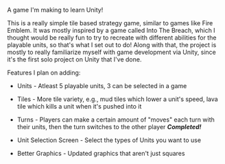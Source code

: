 A game I'm making to learn Unity!

This is a really simple tile based strategy game, similar to games like Fire Emblem. It was mostly inspired by a game called Into The Breach, which I thought would be really fun to try to recreate with different abilities for the playable units, so that's what I set out to do! Along with that, the project is mostly to really familiarize myself with game development via Unity, since it's the first solo project on Unity that I've done.

Features I plan on adding:

- Units - Atleast 5 playable units, 3 can be selected in a game

- Tiles - More tile variety, e.g., mud tiles which lower a unit's speed, lava tile which kills a unit when it's pushed into it

- Turns - Players can make a certain amount of "moves" each turn with their units, then the turn switches to the other player ***Completed!***

- Unit Selection Screen - Select the types of Units you want to use

- Better Graphics - Updated graphics that aren't just squares
